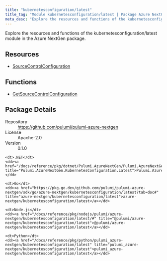 ```yaml
---
title: "kubernetesconfiguration/latest"
title_tag: "Module kubernetesconfiguration/latest | Package Azure NextGen"
meta_desc: "Explore the resources and functions of the kubernetesconfiguration/latest module in the Azure NextGen package."
---
```


<!-- WARNING: this file was generated by Pulumi Docs Generator. -->
<!-- Do not edit by hand unless you're certain you know what you are doing! -->

Explore the resources and functions of the kubernetesconfiguration/latest module in the Azure NextGen package.

<h2 id="resources">Resources</h2>
<ul class="api">
    <li><a href="sourcecontrolconfiguration" title="SourceControlConfiguration"><span class="symbol resource"></span>SourceControlConfiguration</a></li>
</ul>

<h2 id="functions">Functions</h2>
<ul class="api">
    <li><a href="getsourcecontrolconfiguration" title="GetSourceControlConfiguration"><span class="symbol function"></span>GetSourceControlConfiguration</a></li>
</ul>

<h2 id="package-details">Package Details</h2>
<dl class="package-details">
	<dt>Repository</dt>
	<dd><a href="https://github.com/pulumi/pulumi-azure-nextgen">https://github.com/pulumi/pulumi-azure-nextgen</a></dd>
	<dt>License</dt>
	<dd>Apache-2.0</dd>
	<dt>Version</dt>
	<dd>0.1.0</dd>
</dl>



<dl class="tabular">

    <dt>.NET</dt>
    <dd><a href="/docs/reference/pkg/dotnet/Pulumi.AzureNextGen/Pulumi.AzureNextGen.KubernetesConfiguration.Latest.html" title="Pulumi.AzureNextGen.KubernetesConfiguration.Latest">Pulumi.AzureNextGen.KubernetesConfiguration.Latest</a></dd>

    <dt>Go</dt>
    <dd><a href="https://pkg.go.dev/github.com/pulumi/pulumi-azure-nextgen/sdk/go/azure-nextgen/kubernetesconfiguration/latest?tab=doc#" title="azure-nextgen/kubernetesconfiguration/latest">azure-nextgen/kubernetesconfiguration/latest</a></dd>

    <dt>Node.js</dt>
    <dd><a href="/docs/reference/pkg/nodejs/pulumi/azure-nextgen/kubernetesconfiguration/latest/#" title="@pulumi/azure-nextgen/kubernetesconfiguration/latest">@pulumi/azure-nextgen/kubernetesconfiguration/latest</a></dd>

    <dt>Python</dt>
    <dd><a href="/docs/reference/pkg/python/pulumi_azure-nextgen/kubernetesconfiguration/latest" title="pulumi_azure-nextgen/kubernetesconfiguration/latest">pulumi_azure-nextgen/kubernetesconfiguration/latest</a></dd>

</dl>

